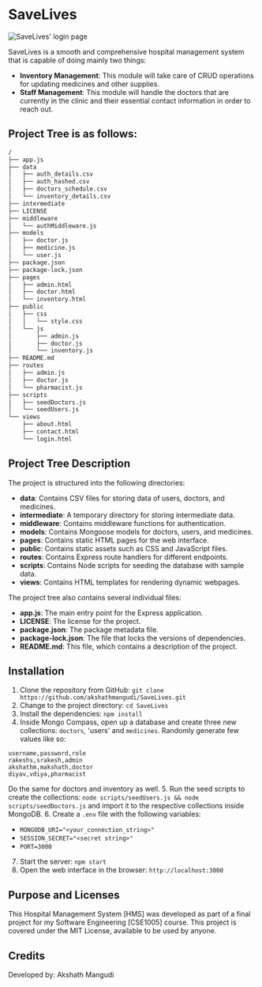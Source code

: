 # SaveLives
![SaveLives' login page]("./images/login.png")

SaveLives is a smooth and comprehensive hospital management system that is capable of doing mainly two things: 
* **Inventory Management**: This module will take care of CRUD operations for updating medicines and other supplies. 
* **Staff Management**: This module will handle the doctors that are currently in the clinic and their essential contact information in order to reach out. 

## Project Tree is as follows: 
```bash
/
├── app.js
├── data
│   ├── auth_details.csv
│   ├── auth_hashed.csv
│   ├── doctors_schedule.csv
│   └── inventory_details.csv
├── intermediate
├── LICENSE
├── middleware
│   └── authMiddleware.js
├── models
│   ├── doctor.js
│   ├── medicine.js
│   └── user.js
├── package.json
├── package-lock.json
├── pages
│   ├── admin.html
│   ├── doctor.html
│   └── inventory.html
├── public
│   ├── css
│   │   └── style.css
│   └── js
│       ├── admin.js
│       ├── doctor.js
│       └── inventory.js
├── README.md
├── routes
│   ├── admin.js
│   ├── doctor.js
│   └── pharmacist.js
├── scripts
│   ├── seedDoctors.js
│   └── seedUsers.js
└── views
    ├── about.html
    ├── contact.html
    └── login.html
```

## Project Tree Description

The project is structured into the following directories:

- **data**: Contains CSV files for storing data of users, doctors, and medicines.
- **intermediate**: A temporary directory for storing intermediate data.
- **middleware**: Contains middleware functions for authentication.
- **models**: Contains Mongoose models for doctors, users, and medicines.
- **pages**: Contains static HTML pages for the web interface.
- **public**: Contains static assets such as CSS and JavaScript files.
- **routes**: Contains Express route handlers for different endpoints.
- **scripts**: Contains Node scripts for seeding the database with sample data.
- **views**: Contains HTML templates for rendering dynamic webpages.

The project tree also contains several individual files:

- **app.js**: The main entry point for the Express application.
- **LICENSE**: The license for the project.
- **package.json**: The package metadata file.
- **package-lock.json**: The file that locks the versions of dependencies.
- **README.md**: This file, which contains a description of the project.


## Installation

1. Clone the repository from GitHub: `git clone https://github.com/akshathmangudi/SaveLives.git`
2. Change to the project directory: `cd SaveLives`
3. Install the dependencies: `npm install`
4. Inside Mongo Compass, open up a database and create three new collections: 
`doctors`, 'users' and `medicines`. Randomly generate few values like so: 
```
username,password,role
rakeshs,srakesh,admin
akshathm,makshath,doctor
diyav,vdiya,pharmacist
```

Do the same for doctors and inventory as well. 
5. Run the seed scripts to create the collections: `node scripts/seedUsers.js && node scripts/seedDoctors.js` and import it to the respective collections inside MongoDB. 
6. Create a `.env` file with the following variables:
   - `MONGODB_URI="<your_connection_string>"`
   - `SESSION_SECRET="<secret string>"`
   - `PORT=3000`
7. Start the server: `npm start`
8. Open the web interface in the browser: `http://localhost:3000`


## Purpose and Licenses
This Hospital Management System [HMS] was developed as part of a final project for my Software Engineering [CSE1005] course. This project is covered under the MIT License, available to be used by anyone.

## Credits
Developed by: Akshath Mangudi